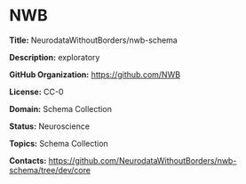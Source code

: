 [//]: # (DO NOT MANUALLY EDIT THIS FILE. IT IS GENERATED FROM A TEMPLATE.)

# NWB

**Title:** NeurodataWithoutBorders/nwb-schema

**Description:** exploratory

**GitHub Organization:** https://github.com/NWB



**License:** CC-0

**Domain:** Schema Collection

**Status:** Neuroscience

**Topics:** Schema Collection

**Contacts:** https://github.com/NeurodataWithoutBorders/nwb-schema/tree/dev/core